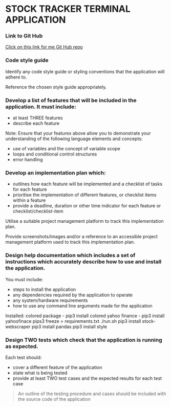 # STOCK TRACKER TERMINAL APPLICATION

### Link to Git Hub
[Click on this link for me Git Hub repo](https://github.com/MeikaPonnan/T1A3)

### Code style guide
Identify any code style guide or styling conventions that the application will adhere to.

Reference the chosen style guide appropriately.


### Develop a list of features that will be included in the application. It must include:
- at least THREE features
- describe each feature

Note: Ensure that your features above allow you to demonstrate your understanding of the following language elements and concepts:
- use of variables and the concept of variable scope
- loops and conditional control structures
- error handling

### Develop an implementation plan which:
- outlines how each feature will be implemented and a checklist of tasks for each feature
- prioritise the implementation of different features, or checklist items within a feature
- provide a deadline, duration or other time indicator for each feature or checklist/checklist-item

Utilise a suitable project management platform to track this implementation plan.

Provide screenshots/images and/or a reference to an accessible project management platform used to track this implementation plan. 

### Design help documentation which includes a set of instructions which accurately describe how to use and install the application.

You must include:
- steps to install the application
- any dependencies required by the application to operate
- any system/hardware requirements
- how to use any command line arguments made for the application

Installed:
colored package - pip3 install colored
yahoo finance - pip3 install yahoofinace
pips3 freeze > requirements.txt 
        ./run.sh
pip3 install stock-webscraper
pip3 install pandas
pip3 install style



### Design TWO tests which check that the application is running as expected.

Each test should:
- cover a different feature of the application
- state what is being tested
- provide at least TWO test cases and the expected results for each test case

> An outline of the testing procedure and cases should be included with the source code of the application

